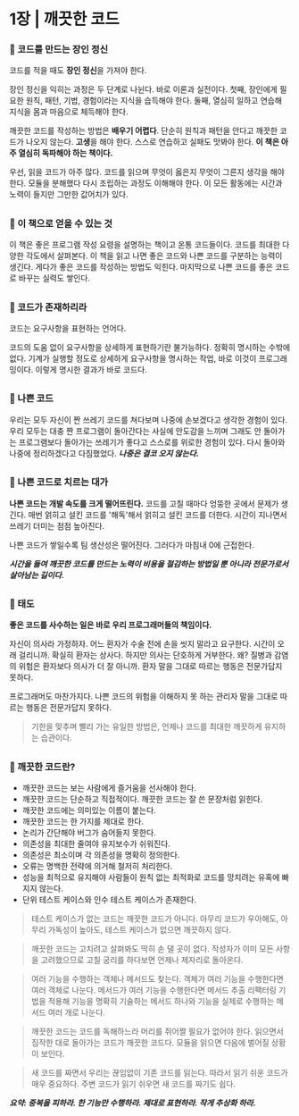 # 1장 | 깨끗한 코드

### 📘 코드를 만드는 장인 정신

코드를 적을 때도 **장인 정신**을 가져야 한다.

장인 정신을 익히는 과정은 두 단계로 나뉜다. 바로 이론과 실전이다. 첫째, 장인에게 필요한 원칙, 패턴, 기법, 경험이라는 지식을 습득해야 한다. 둘째, 열심히 일하고 연습해 지식을 몸과 마음으로 체득해야 한다.

깨끗한 코드를 작성하는 방법은 **배우기 어렵다**. 단순히 원칙과 패턴을 안다고 깨끗한 코드가 나오지 않는다. **고생**을 해야 한다. 스스로 연습하고 실패도 맛봐야 한다. **이 책은 아주 열심히 독파해야 하는 책이다.**

우선, 읽을 코드가 아주 많다. 코드를 읽으며 무엇이 옳은지 무엇이 그른지 생각을 해야 한다. 모듈을 분해했다 다시 조립하는 과정도 이해해야 한다. 이 모든 활동에는 시간과 노력이 들지만 그만한 값어치가 있다.

##

### 📘  이 책으로 얻을 수 있는 것

이 책은 좋은 프로그램 작성 요령을 설명하는 책이고 온통 코드들이다. 코드를 최대한 다양한 각도에서 살펴본다. 이 책을 읽고 나면 좋은 코드와 나쁜 코드를 구분하는 능력이 생긴다. 게다가 좋은 코드를 작성하는 방법도 익힌다. 마지막으로 나쁜 코드를 좋은 코드로 바꾸는 실력도 쌓인다.

##

### 📘 코드가 존재하리라

코드는 요구사항을 표현하는 언어다.

코드의 도움 없이 요구사항을 상세하게 표현하기란 불가능하다. 정확히 명시하는 수밖에 없다. 기계가 실행할 정도로 상세하게 요구사항을 명시하는 작업, 바로 이것이 프로그래밍이다. 이렇게 명시한 결과가 바로 코드다.

##

### 📘 나쁜 코드

우리는 모두 자신이 짠 쓰레기 코드를 쳐다보며 나중에 손보겠다고 생각한 경험이 있다. 우리 모두는 대충 짠 프로그램이 돌아간다는 사실에 안도감을 느끼며 그래도 안 돌아가는 프로그램보다 돌아가는 쓰레기가 좋다고 스스로를 위로한 경험이 있다. 다시 돌아와 나중에 정리하겠다고 다짐했었다. ***나중은 결코 오지 않는다.***

##

### 📘 나쁜 코드로 치르는 대가

**나쁜 코드는 개발 속도를 크게 떨어뜨린다.** 코드를 고칠 때마다 엉뚱한 곳에서 문제가 생긴다. 매번 얽히고 설킨 코드를 '해독'해서 얽히고 설킨 코드를 더한다. 시간이 지나면서 쓰레기 더미는 점점 높아진다.

나쁜 코드가 쌓일수록 팀 생산성은 떨어진다. 그러다가 마침내 0에 근접한다.

***시간을 들여 깨끗한 코드를 만드는 노력이 비용을 절감하는 방법일 뿐 아니라 전문가로서 살아남는 길이다.***

##

### 📘 태도

**좋은 코드를 사수하는 일은 바로 우리 프로그래머들의 책임이다.**

자신이 의사라 가정하자. 어느 환자가 수술 전에 손을 씻지 말라고 요구한다. 시간이 오래 걸리니까. 확실히 환자는 상사다. 하지만 의사는 단호하게 거부한다. 왜? 질병과 감염의 위험은 환자보다 의사가 더 잘 아니까. 환자 말을 그대로 따르는 행동은 전문가답지 못하다.

프로그래머도 마찬가지다. 나쁜 코드의 위험을 이해하지 못 하는 관리자 말을 그대로 따르는 행동은 전문가답지 못하다.

> 기한을 맞추며 빨리 가는 유일한 방법은, 언제나 코드를 최대한 깨끗하게 유지하는 습관이다.

##

### 📘 깨끗한 코드란?

- 깨끗한 코드는 보는 사람에게 즐거움을 선사해야 한다.
- 깨끗한 코드는 단순하고 직접적이다. 깨끗한 코드는 잘 쓴 문장처럼 읽힌다.
- 깨끗한 코드에는 의미있는 이름이 붙는다.
- 깨끗한 코드는 한 가지를 제대로 한다.
- 논리가 간단해야 버그가 숨어들지 못한다.
- 의존성을 최대한 줄여야 유지보수가 쉬워진다.
- 의존성은 최소이며 각 의존성을 명확히 정의한다.
- 오류는 명백한 전략에 의거해 철저히 처리한다.
- 성능을 최적으로 유지해야 사람들이 원칙 없는 최적화로 코드를 망치려는 유혹에 빠지지 않는다.
- 단위 테스트 케이스와 인수 테스트 케이스가 존재한다.

> 테스트 케이스가 없는 코드는 깨끗한 코드가 아니다. 아무리 코드가 우아해도, 아무리 가독성이 높아도, 테스트 케이스가 없으면 깨끗하지 않다.

> 깨끗한 코드는 고치려고 살펴봐도 딱히 손 댈 곳이 없다. 작성자가 이미 모든 사항을 고려했으므로 고칠 궁리를 하다보면 언제나 제자리로 돌아온다.

> 여러 기능을 수행하는 객체나 메서드도 찾는다. 객체가 여러 기능을 수행한다면 여러 객체로 나눈다. 메서드가 여러 기능을 수행한다면 메서드 추출 리팩터링 기법을 적용해 기능을 명확히 기술하는 메서드 하나와 기능을 실제로 수행하는 메서드 여러 개로 나눈다.

> 깨끗한 코드는 코드를 독해하느라 머리를 쥐어짤 필요가 없어야 한다. 읽으면서 짐작한 대로 돌아가는 코드가 깨끗한 코드다. 모듈을 읽으면 다음에 벌어질 상황이 보인다. 

> 새 코드를 짜면서 우리는 끊임없이 기존 코드를 읽는다. 따라서 읽기 쉬운 코드가 매우 중요하다. 주변 코드가 읽기 쉬우면 새 코드를 짜기도 쉽다.

***요약: 중복을 피하라. 한 기능만 수행하라. 제대로 표현하라. 작게 추상화 하라.***
